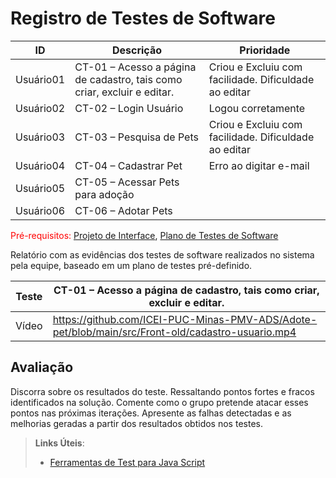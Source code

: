 # Registro de Testes de Software

| **ID** | **Descrição**                                                | **Prioridade** |
| ------ | ------------------------------------------------------------ | -------------- |
| Usuário01  | CT-01 – Acesso a página de cadastro, tais como criar, excluir e editar.| Criou e Excluiu com facilidade. Dificuldade ao editar           |
| Usuário02 |CT-02 – Login Usuário| Logou corretamente           |
| Usuário03 | CT-03 – Pesquisa de Pets |Criou e Excluiu com facilidade. Dificuldade ao editar           |
| Usuário04 | CT-04 – Cadastrar Pet | Erro ao digitar e-mail           |
| Usuário05 | CT-05 – Acessar Pets para adoção |  |
| Usuário06 | CT-06 – Adotar Pets |  |


<span style="color:red">Pré-requisitos: <a href="3-Projeto de Interface.md"> Projeto de Interface</a></span>, <a href="8-Plano de Testes de Software.md"> Plano de Testes de Software</a>

Relatório com as evidências dos testes de software realizados no sistema pela equipe, baseado em um plano de testes pré-definido.

| Teste | CT-01 – Acesso a página de cadastro, tais como criar, excluir e editar. |
| ----- | ------------------------------------------------------------ |
| Vídeo | https://github.com/ICEI-PUC-Minas-PMV-ADS/Adote-pet/blob/main/src/Front-old/cadastro-usuario.mp4 |



## Avaliação

Discorra sobre os resultados do teste. Ressaltando pontos fortes e fracos identificados na solução. Comente como o grupo pretende atacar esses pontos nas próximas iterações. Apresente as falhas detectadas e as melhorias geradas a partir dos resultados obtidos nos testes.

> **Links Úteis**:
> - [Ferramentas de Test para Java Script](https://geekflare.com/javascript-unit-testing/)
